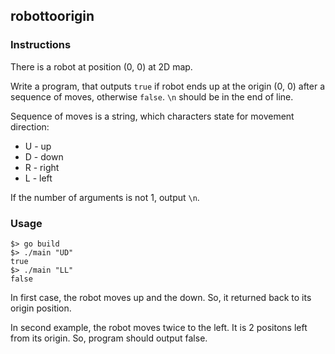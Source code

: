 ## robottoorigin

### Instructions

There is a robot at position (0, 0) at 2D map.

Write a program, that outputs `true` if robot ends up at the origin (0, 0) after a sequence of moves, otherwise `false`. `\n` should be in the end of line.

Sequence of moves is a string, which characters state for movement direction:
- U - up 
- D - down
- R - right
- L - left

If the number of arguments is not 1, output `\n`.

### Usage

```console
$> go build
$> ./main "UD"
true
$> ./main "LL"
false
```

In first case, the robot moves up and the down. So, it returned back to its origin position.

In second example, the robot moves twice to the left. It is 2 positons left from its origin. So, program should output false.
